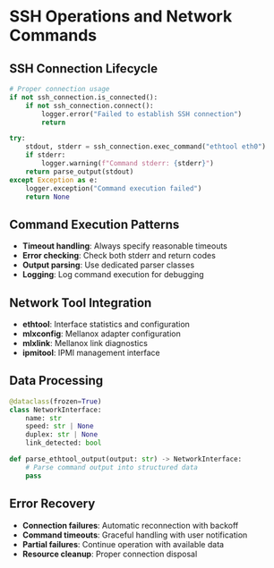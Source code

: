 # SSH Operations and Network Commands

## SSH Connection Lifecycle
```python
# Proper connection usage
if not ssh_connection.is_connected():
    if not ssh_connection.connect():
        logger.error("Failed to establish SSH connection")
        return

try:
    stdout, stderr = ssh_connection.exec_command("ethtool eth0")
    if stderr:
        logger.warning(f"Command stderr: {stderr}")
    return parse_output(stdout)
except Exception as e:
    logger.exception("Command execution failed")
    return None
```

## Command Execution Patterns
- **Timeout handling**: Always specify reasonable timeouts
- **Error checking**: Check both stderr and return codes
- **Output parsing**: Use dedicated parser classes
- **Logging**: Log command execution for debugging

## Network Tool Integration
- **ethtool**: Interface statistics and configuration
- **mlxconfig**: Mellanox adapter configuration
- **mlxlink**: Mellanox link diagnostics
- **ipmitool**: IPMI management interface

## Data Processing
```python
@dataclass(frozen=True)
class NetworkInterface:
    name: str
    speed: str | None
    duplex: str | None
    link_detected: bool

def parse_ethtool_output(output: str) -> NetworkInterface:
    # Parse command output into structured data
    pass
```

## Error Recovery
- **Connection failures**: Automatic reconnection with backoff
- **Command timeouts**: Graceful handling with user notification
- **Partial failures**: Continue operation with available data
- **Resource cleanup**: Proper connection disposal
